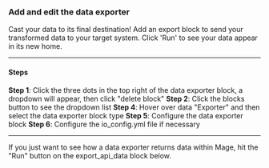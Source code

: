 ### Add and edit the data exporter

Cast your data to its final destination! Add an export block to send your transformed data to your target system. Click 'Run' to see your data appear in its new home.

-------------------------------------------------------------------------------------------------------

#### Steps

**Step 1**: Click the three dots in the top right of the data exporter block, a dropdown will appear, then click "delete block"
**Step 2**: Click the blocks button to see the dropdown list
**Step 4**: Hover over data "Exporter" and then select the data exporter block type 
**Step 5**: Configure the data exporter block
**Step 6**: Configure the io_config.yml file if necessary 

-------------------------------------------------------------------------------------------------------

If you just want to see how a data exporter returns data within Mage, hit the "Run" button on the export_api_data block below.